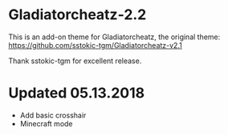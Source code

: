 # Gladiatorcheatz-2.2

This is an add-on theme for Gladiatorcheatz, the original theme: https://github.com/sstokic-tgm/Gladiatorcheatz-v2.1

Thank sstokic-tgm for excellent release.

# Updated 05.13.2018
- Add basic crosshair
- Minecraft mode
